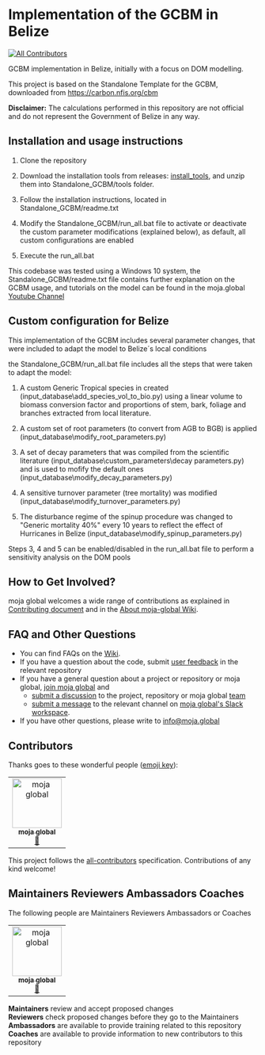 # Implementation of the GCBM in Belize
[![All Contributors](https://img.shields.io/badge/all_contributors-1-orange.svg?style=flat-square)](#contributors)

GCBM implementation in Belize, initially with a focus on DOM modelling.

This project is based on the Standalone Template for the GCBM, downloaded from https://carbon.nfis.org/cbm

**Disclaimer:** The calculations performed in this repository are not official and do not represent the Government of Belize in any way.

## Installation and usage instructions

1. Clone the repository

2. Download the installation tools from releases: [install_tools](https://github.com/moja-global/GCBM.Belize/releases/tag/install_tools), and unzip them into Standalone_GCBM/tools folder.

3. Follow the installation instructions, located in Standalone_GCBM/readme.txt

4. Modify the Standalone_GCBM/run_all.bat file to activate or deactivate the custom parameter modifications (explained below), as default, all custom configurations are enabled

4. Execute the run_all.bat

This codebase was tested using a Windows 10 system, the Standalone_GCBM/readme.txt file contains further explanation on the GCBM usage, and tutorials on the model can be found in the moja.global [Youtube Channel](https://www.youtube.com/channel/UCfQUrrNP1Xf-Fv4c8uHYXhQ)


## Custom configuration for Belize

This implementation of the GCBM includes several parameter changes, that were included to adapt the model to Belize´s local conditions

the Standalone_GCBM/run_all.bat file includes all the steps that were taken to adapt the model:

1. A custom Generic Tropical species in created (input_database\add_species_vol_to_bio.py) using a linear volume to biomass conversion factor and proportions of stem, bark, foliage and branches extracted from local literature. 

2. A custom set of root parameters (to convert from AGB to BGB) is applied (input_database\modify_root_parameters.py)

3. A set of decay parameters that was compiled from the scientific literature (input_database\custom_parameters\decay parameters.py) and is used to mofify the default ones (input_database\modify_decay_parameters.py)

4. A sensitive turnover parameter (tree mortality) was modified (input_database\modify_turnover_parameters.py)

5. The disturbance regime of the spinup procedure was changed to "Generic mortality 40%" every 10 years to reflect the effect of Hurricanes in Belize (input_database\modify_spinup_parameters.py)

Steps 3, 4 and 5 can be enabled/disabled in the run_all.bat file to perform a sensitivity analysis on the DOM pools


## How to Get Involved?  

moja global welcomes a wide range of contributions as explained in [Contributing document](https://github.com/moja-global/About-moja-global/blob/master/CONTRIBUTING.md) and in the [About moja-global Wiki](https://github.com/moja-global/.github/wiki).  

  
## FAQ and Other Questions  

* You can find FAQs on the [Wiki](https://github.com/moja.global/.github/wiki).  
* If you have a question about the code, submit [user feedback](https://github.com/moja-global/About-moja-global/blob/master/Contributing/How-to-Provide-User-Feedback.md) in the relevant repository  
* If you have a general question about a project or repository or moja global, [join moja global](https://github.com/moja-global/About-moja-global/blob/master/Contributing/How-to-Join-moja-global.md) and 
    * [submit a discussion](https://help.github.com/en/articles/about-team-discussions) to the project, repository or moja global [team](https://github.com/orgs/moja-global/teams)
    * [submit a message](https://get.slack.help/hc/en-us/categories/200111606#send-messages) to the relevant channel on [moja global's Slack workspace](mojaglobal.slack.com). 
* If you have other questions, please write to info@moja.global   
  

## Contributors

Thanks goes to these wonderful people ([emoji key](https://allcontributors.org/docs/en/emoji-key)):

<!-- ALL-CONTRIBUTORS-LIST:START - Do not remove or modify this section -->
<!-- prettier-ignore -->
<table><tr><td align="center"><a href="http://moja.global"><img src="https://avatars1.githubusercontent.com/u/19564969?v=4" width="100px;" alt="moja global"/><br /><sub><b>moja global</b></sub></a><br /><a href="#projectManagement-moja-global" title="Project Management">📆</a></td></tr></table>

<!-- ALL-CONTRIBUTORS-LIST:END -->

This project follows the [all-contributors](https://github.com/all-contributors/all-contributors) specification. Contributions of any kind welcome!


## Maintainers Reviewers Ambassadors Coaches

The following people are Maintainers Reviewers Ambassadors or Coaches  
<table><tr><td align="center"><a href="http://moja.global"><img src="https://avatars1.githubusercontent.com/u/19564969?v=4" width="100px;" alt="moja global"/><br /><sub><b>moja global</b></sub></a><br /><a href="#projectManagement-moja-global" title="Project Management">📆</a></td></tr></table>


**Maintainers** review and accept proposed changes  
**Reviewers** check proposed changes before they go to the Maintainers  
**Ambassadors** are available to provide training related to this repository  
**Coaches** are available to provide information to new contributors to this repository  
